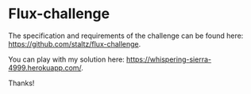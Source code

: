 # Flux-challenge

The specification and requirements of the challenge can be found here: https://github.com/staltz/flux-challenge.

You can play with my solution here: https://whispering-sierra-4999.herokuapp.com/.

Thanks!
